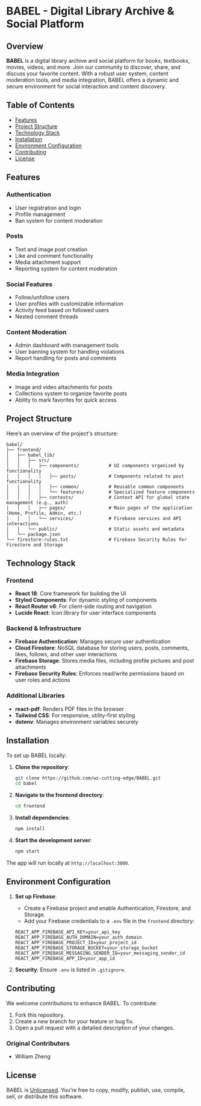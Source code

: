 # BABEL - Digital Library Archive & Social Platform

## Overview
**BABEL** is a digital library archive and social platform for books, textbooks, movies, videos, and more. Join our community to discover, share, and discuss your favorite content. With a robust user system, content moderation tools, and media integration, BABEL offers a dynamic and secure environment for social interaction and content discovery.

## Table of Contents
- [Features](#features)
- [Project Structure](#project-structure)
- [Technology Stack](#technology-stack)
- [Installation](#installation)
- [Environment Configuration](#environment-configuration)
- [Contributing](#contributing)
- [License](#license)

## Features

### Authentication
- User registration and login
- Profile management
- Ban system for content moderation

### Posts
- Text and image post creation
- Like and comment functionality
- Media attachment support
- Reporting system for content moderation

### Social Features
- Follow/unfollow users
- User profiles with customizable information
- Activity feed based on followed users
- Nested comment threads

### Content Moderation
- Admin dashboard with management tools
- User banning system for handling violations
- Report handling for posts and comments

### Media Integration
- Image and video attachments for posts
- Collections system to organize favorite posts
- Ability to mark favorites for quick access

## Project Structure
Here’s an overview of the project's structure:

```plaintext
babel/
├── frontend/
│   ├── babel_lib/
│   │   ├── src/
│   │   │   ├── components/           # UI components organized by functionality
│   │   │   │   ├── posts/            # Components related to post functionality
│   │   │   │   ├── common/           # Reusable common components
│   │   │   │   └── features/         # Specialized feature components
│   │   │   ├── contexts/             # Context API for global state management (e.g., auth)
│   │   │   ├── pages/                # Main pages of the application (Home, Profile, Admin, etc.)
│   │   │   └── services/             # Firebase services and API interactions
│   │   └── public/                   # Static assets and metadata
│   └── package.json
└── firestore-rules.txt               # Firebase Security Rules for Firestore and Storage
```

## Technology Stack

### Frontend
- **React 18**: Core framework for building the UI
- **Styled Components**: For dynamic styling of components
- **React Router v6**: For client-side routing and navigation
- **Lucide React**: Icon library for user interface components

### Backend & Infrastructure
- **Firebase Authentication**: Manages secure user authentication
- **Cloud Firestore**: NoSQL database for storing users, posts, comments, likes, follows, and other user interactions
- **Firebase Storage**: Stores media files, including profile pictures and post attachments
- **Firebase Security Rules**: Enforces read/write permissions based on user roles and actions

### Additional Libraries
- **react-pdf**: Renders PDF files in the browser
- **Tailwind CSS**: For responsive, utility-first styling
- **dotenv**: Manages environment variables securely

## Installation

To set up BABEL locally:

1. **Clone the repository**:
   ```bash
   git clone https://github.com/wz-cutting-edge/BABEL.git
   cd babel
   ```

2. **Navigate to the frontend directory**:
   ```bash
   cd frontend
   ```

3. **Install dependencies**:
   ```bash
   npm install
   ```

4. **Start the development server**:
   ```bash
   npm start
   ```

The app will run locally at `http://localhost:3000`.

## Environment Configuration

1. **Set up Firebase**:
   - Create a Firebase project and enable Authentication, Firestore, and Storage.
   - Add your Firebase credentials to a `.env` file in the `frontend` directory:

   ```plaintext
   REACT_APP_FIREBASE_API_KEY=your_api_key
   REACT_APP_FIREBASE_AUTH_DOMAIN=your_auth_domain
   REACT_APP_FIREBASE_PROJECT_ID=your_project_id
   REACT_APP_FIREBASE_STORAGE_BUCKET=your_storage_bucket
   REACT_APP_FIREBASE_MESSAGING_SENDER_ID=your_messaging_sender_id
   REACT_APP_FIREBASE_APP_ID=your_app_id
   ```

2. **Security**: Ensure `.env` is listed in `.gitignore`.

## Contributing

We welcome contributions to enhance BABEL. To contribute:
1. Fork this repository.
2. Create a new branch for your feature or bug fix.
3. Open a pull request with a detailed description of your changes.

### Original Contributors
- William Zheng

## License

BABEL is [Unlicensed](LICENSE). You’re free to copy, modify, publish, use, compile, sell, or distribute this software.
